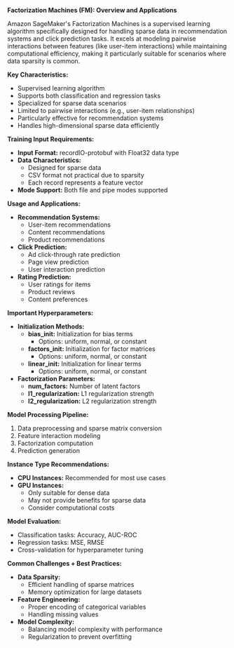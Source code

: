 **Factorization Machines (FM): Overview and Applications**

Amazon SageMaker's Factorization Machines is a supervised learning algorithm specifically designed for handling sparse data in recommendation systems and click prediction tasks. It excels at modeling pairwise interactions between features (like user-item interactions) while maintaining computational efficiency, making it particularly suitable for scenarios where data sparsity is common.

**Key Characteristics:**

- Supervised learning algorithm
- Supports both classification and regression tasks
- Specialized for sparse data scenarios
- Limited to pairwise interactions (e.g., user-item relationships)
- Particularly effective for recommendation systems
- Handles high-dimensional sparse data efficiently

**Training Input Requirements:**

- **Input Format:** recordIO-protobuf with Float32 data type
- **Data Characteristics:**
  - Designed for sparse data
  - CSV format not practical due to sparsity
  - Each record represents a feature vector
- **Mode Support:** Both file and pipe modes supported

**Usage and Applications:**

- **Recommendation Systems:**
  - User-item recommendations
  - Content recommendations
  - Product recommendations
- **Click Prediction:**
  - Ad click-through rate prediction
  - Page view prediction
  - User interaction prediction
- **Rating Prediction:**
  - User ratings for items
  - Product reviews
  - Content preferences

**Important Hyperparameters:**

- **Initialization Methods:**
  - **bias_init:** Initialization for bias terms
    - Options: uniform, normal, or constant
  - **factors_init:** Initialization for factor matrices
    - Options: uniform, normal, or constant
  - **linear_init:** Initialization for linear terms
    - Options: uniform, normal, or constant
- **Factorization Parameters:**
  - **num_factors:** Number of latent factors
  - **l1_regularization:** L1 regularization strength
  - **l2_regularization:** L2 regularization strength

**Model Processing Pipeline:**

1. Data preprocessing and sparse matrix conversion
2. Feature interaction modeling
3. Factorization computation
4. Prediction generation

**Instance Type Recommendations:**

- **CPU Instances:** Recommended for most use cases
- **GPU Instances:**
  - Only suitable for dense data
  - May not provide benefits for sparse data
  - Consider computational costs

**Model Evaluation:**

- Classification tasks: Accuracy, AUC-ROC
- Regression tasks: MSE, RMSE
- Cross-validation for hyperparameter tuning

**Common Challenges + Best Practices:**

- **Data Sparsity:**
  - Efficient handling of sparse matrices
  - Memory optimization for large datasets
- **Feature Engineering:**
  - Proper encoding of categorical variables
  - Handling missing values
- **Model Complexity:**
  - Balancing model complexity with performance
  - Regularization to prevent overfitting
